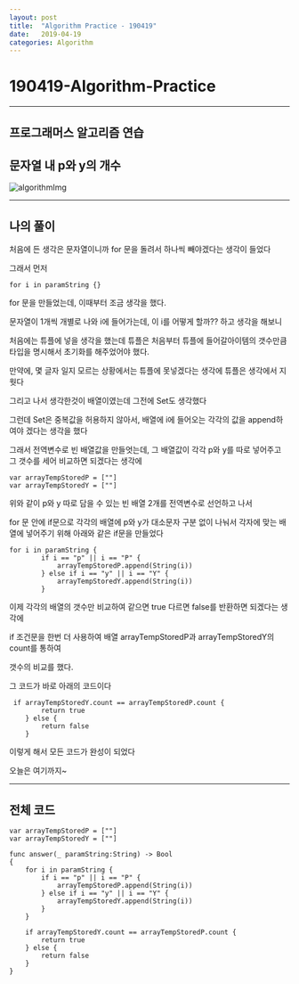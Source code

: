 ```yaml
---
layout: post
title:  "Algorithm Practice - 190419"
date:   2019-04-19
categories: Algorithm
---
```


# 190419-Algorithm-Practice

---

## 프로그래머스 알고리즘 연습

## 문자열 내 p와 y의 개수

![algorithmImg](https://user-images.githubusercontent.com/42841888/56426727-41621500-62f4-11e9-987c-97a5d0e18356.png)

---

## 나의 풀이

처음에 든 생각은 문자열이니까 for 문을 돌려서 하나씩 빼야겠다는 생각이 들었다

그래서 먼저

```
for i in paramString {}
```

for 문을 만들었는데, 이때부터 조금 생각을 했다.

문자열이 1개씩 개별로 나와 i에 들어가는데, 이 i를 어떻게 할까?? 하고 생각을 해보니

처음에는 튜플에 넣을 생각을 했는데 튜플은 처음부터 튜플에 들어갈아이템의 갯수만큼 타입을 명시해서 초기화를 해주었어야 했다.

만약에, 몇 글자 일지 모르는 상황에서는 튜플에 못넣겠다는 생각에 튜플은 생각에서 지웟다

그리고 나서 생각한것이 배열이였는데 그전에 Set도 생각했다

그런데 Set은 중복값을 허용하지 않아서, 배열에 i에 들어오는 각각의 값을 append하여야 겠다는 생각을 했다

그래서 전역변수로 빈 배열값을 만들엇는데, 그 배열값이 각각 p와 y를 따로 넣어주고 그 갯수를 세어 비교하면 되겠다는 생각에

```
var arrayTempStoredP = [""]
var arrayTempStoredY = [""]
```

위와 같이 p와 y 따로 담을 수 있는 빈 배열 2개를 전역변수로 선언하고 나서

for 문 안에 if문으로 각각의 배열에 p와 y가 대소문자 구분 없이 나눠서 각자에 맞는 배열에 넣어주기 위해 아래와 같은 if문을 만들었다

```
for i in paramString {
        if i == "p" || i == "P" {
            arrayTempStoredP.append(String(i))
        } else if i == "y" || i == "Y" {
            arrayTempStoredY.append(String(i))
        }
```

이제 각각의 배열의 갯수만 비교하여 같으면 true 다르면 false를 반환하면 되겠다는 생각에

if 조건문을 한번 더 사용하여 배열 arrayTempStoredP과 arrayTempStoredY의 count를 통하여

갯수의 비교를 했다.

그 코드가 바로 아래의 코드이다

```
 if arrayTempStoredY.count == arrayTempStoredP.count {
        return true
    } else {
        return false
    }
```

이렇게 해서 모든 코드가 완성이 되었다

오늘은 여기까지~

---

## 전체 코드

```
var arrayTempStoredP = [""]
var arrayTempStoredY = [""]

func answer(_ paramString:String) -> Bool
{
    for i in paramString {
        if i == "p" || i == "P" {
            arrayTempStoredP.append(String(i))
        } else if i == "y" || i == "Y" {
            arrayTempStoredY.append(String(i))
        }
    }
    
    if arrayTempStoredY.count == arrayTempStoredP.count {
        return true
    } else {
        return false
    }
}
```
